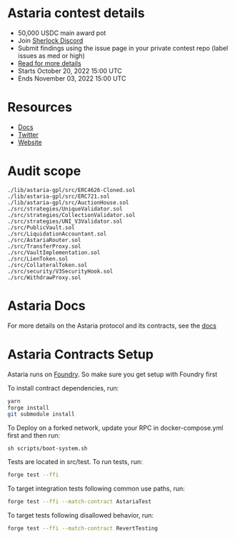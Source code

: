 # Astaria contest details

- 50,000 USDC main award pot
- Join [Sherlock Discord](https://discord.gg/MABEWyASkp)
- Submit findings using the issue page in your private contest repo (label issues as med or high)
- [Read for more details](https://docs.sherlock.xyz/audits/watsons)
- Starts October 20, 2022 15:00 UTC
- Ends November 03, 2022 15:00 UTC

# Resources

- [Docs](https://docs.astaria.xyz/docs/intro)
- [Twitter](https://twitter.com/AstariaXYZ)
- [Website](https://astaria.xyz/)

# Audit scope

```
./lib/astaria-gpl/src/ERC4626-Cloned.sol
./lib/astaria-gpl/src/ERC721.sol
./lib/astaria-gpl/src/AuctionHouse.sol
./src/strategies/UniqueValidator.sol
./src/strategies/CollectionValidator.sol
./src/strategies/UNI_V3Validator.sol
./src/PublicVault.sol
./src/LiquidationAccountant.sol
./src/AstariaRouter.sol
./src/TransferProxy.sol
./src/VaultImplementation.sol
./src/LienToken.sol
./src/CollateralToken.sol
./src/security/V3SecurityHook.sol
./src/WithdrawProxy.sol
```

# Astaria Docs
For more details on the Astaria protocol and its contracts, see the [docs](https://docs.astaria.xyz/docs/intro)

# Astaria Contracts Setup

Astaria runs on [Foundry](https://github.com/foundry-rs/foundry).
So make sure you get setup with Foundry first

To install contract dependencies, run:

```sh
yarn
forge install
git submodule install
```


To Deploy on a forked network, update your RPC in docker-compose.yml first and then run:

```
sh scripts/boot-system.sh
```




Tests are located in src/test. To run tests, run:

```sh
forge test --ffi
```

To target integration tests following common use paths, run:

```sh
forge test --ffi --match-contract AstariaTest
```

To target tests following disallowed behavior, run:

```sh
forge test --ffi --match-contract RevertTesting
```
